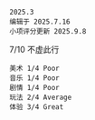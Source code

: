 	2025.3
	编辑于 2025.7.16
	小项评分更新 2025.9.8

7/10 不虚此行

```
美术 1/4 Poor
音乐 1/4 Poor
剧情 1/4 Poor
玩法 2/4 Average
体验 3/4 Great
```

